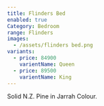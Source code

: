 ```yaml
---
title: Flinders Bed
enabled: true
Category: Bedroom
range: Flinders
images:
  - /assets/flinders bed.png
variants:
  - price: 84900
    varientName: Queen
  - price: 89500
    varientName: King
---
```

Solid N.Z. Pine in Jarrah Colour.